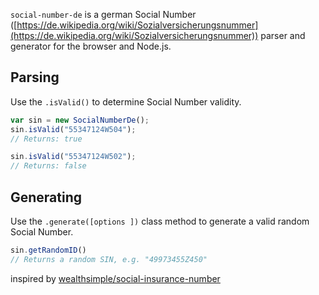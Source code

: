 `social-number-de` is a german Social Number ([https://de.wikipedia.org/wiki/Sozialversicherungsnummer](https://de.wikipedia.org/wiki/Sozialversicherungsnummer)) parser and generator for the browser and Node.js.

## Parsing

Use the `.isValid()` to determine Social Number validity.

```javascript
var sin = new SocialNumberDe();
sin.isValid("55347124W504");
// Returns: true

sin.isValid("55347124W502");
// Returns: false
```


## Generating

Use the `.generate([options ])` class method to generate a valid random Social Number.

```javascript
sin.getRandomID()
// Returns a random SIN, e.g. "49973455Z450"
```


inspired by [wealthsimple/social-insurance-number](https://github.com/wealthsimple/social-insurance-number)
